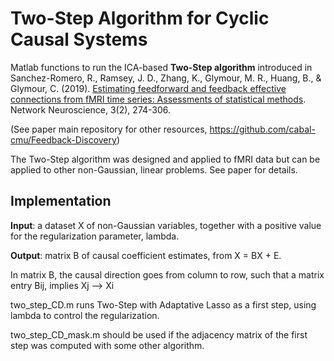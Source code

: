 # Two-Step Algorithm for Cyclic Causal Systems

Matlab functions to run the ICA-based **Two-Step algorithm** introduced in Sanchez-Romero, R., Ramsey, J. D., Zhang, K., Glymour, M. R., Huang, B., & Glymour, C. (2019). [Estimating feedforward and feedback effective connections from fMRI time series: Assessments of statistical methods](https://doi.org/10.1162/netn_a_00061). Network Neuroscience, 3(2), 274-306.

(See paper main repository for other resources, https://github.com/cabal-cmu/Feedback-Discovery)

The Two-Step algorithm was designed and applied to fMRI data but can be applied to other non-Gaussian, linear problems. See paper for details.

## Implementation

**Input**: a dataset X of non-Gaussian variables, together with a positive value for the regularization parameter, lambda.

**Output**: matrix B of causal coefficient estimates, from X = BX + E. 

In matrix B, the causal direction goes from column to row, such that a matrix entry Bij, implies Xj --> Xi

two_step_CD.m  runs Two-Step with Adaptative Lasso as a first step, using lambda to control the regularization.

two_step_CD_mask.m  should be used if the adjacency matrix of the first step was computed with some other algorithm.
